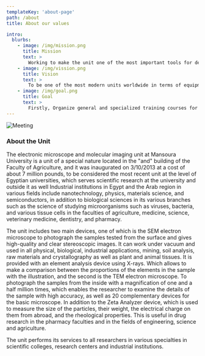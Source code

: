 ```yaml
---
templateKey: 'about-page'
path: /about
title: About our values

intro:
  blurbs:
    - image: /img/mission.png
      title: Mission
      text: >
        Working to make the unit one of the most important tools for developing scientific research for various disciplines and working to spread the microscopy technology through education and training for researchers, students and industry workers.
    - image: /img/vission.png
      title: Vision
      text: >
        To be one of the most modern units worldwide in terms of equipment, expertise, and the quality and accuracy of the obtained results.
    - image: /img/goal.png
      title: Goal
      text: >
        Firstly, Organize general and specialized training courses for students, researchers and industry workers at regional level, secondly Contribute to supporting the educational process in the areas of the unit’s specialization, thirdly Provide the necessary services to companies and industry, fourthly Support and develop scientific research in the Egyptian and regional universities and research centers, finally provide Leadership in testing and analyzing micro samples at the nanoscale level as well as in biological and non-biological disciplines.
---
```


![Meeting](/img/02.jpg)

### About the Unit

The electronic microscope and molecular imaging unit at Mansoura University is a unit of a special nature located in the "and" building of the Faculty of Agriculture, and it was inaugurated on 3/10/2013 at a cost of about 7 million pounds, to be considered the most recent unit at the level of Egyptian universities, which serves scientific research at the university and outside it as well Industrial institutions in Egypt and the Arab region in various fields include nanotechnology, physics, materials science, and semiconductors, in addition to biological sciences in its various branches such as the science of studying microorganisms such as viruses, bacteria, and various tissue cells in the faculties of agriculture, medicine, science, veterinary medicine, dentistry, and pharmacy.

The unit includes two main devices, one of which is the SEM electron microscope to photograph the samples tested from the surface and gives high-quality and clear stereoscopic images. It can work under vacuum and used in all physical, biological, industrial applications, mining, soil analysis, raw materials and crystallography as well as plant and animal tissues. It is provided with an element analysis device using X-rays. Which allows to make a comparison between the proportions of the elements in the sample with the illustration, and the second is the TEM electron microscope. To photograph the samples from the inside with a magnification of one and a half million times, which enables the researcher to examine the details of the sample with high accuracy, as well as 20 complementary devices for the basic microscope. In addition to the Zeta Analyzer device, which is used to measure the size of the particles, their weight, the electrical charge on them from abroad, and the rheological properties. This is useful in drug research in the pharmacy faculties and in the fields of engineering, science and agriculture.

The unit performs its services to all researchers in various specialties in scientific colleges, research centers and industrial institutions.
